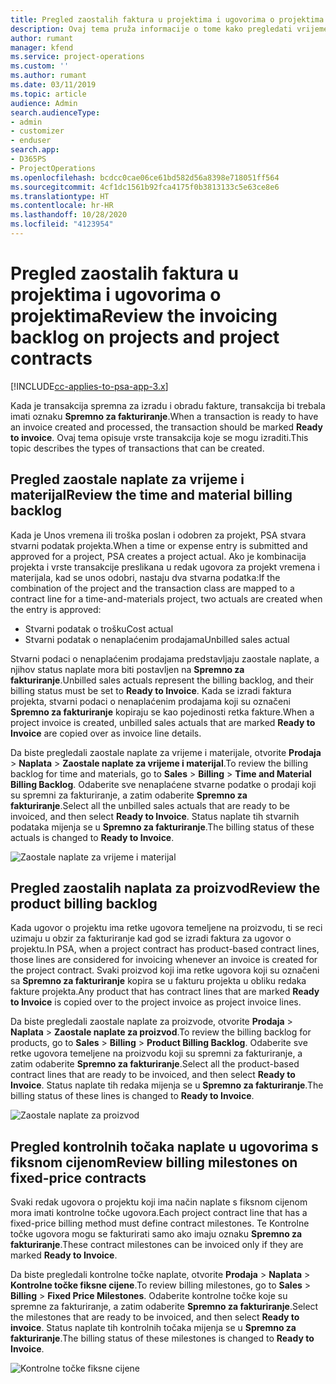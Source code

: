 ```yaml
---
title: Pregled zaostalih faktura u projektima i ugovorima o projektima
description: Ovaj tema pruža informacije o tome kako pregledati vrijeme, trošak i zaostale podatke o proizvodu te kako ih označiti kao spremne za fakturiranje.
author: rumant
manager: kfend
ms.service: project-operations
ms.custom: ''
ms.author: rumant
ms.date: 03/11/2019
ms.topic: article
audience: Admin
search.audienceType:
- admin
- customizer
- enduser
search.app:
- D365PS
- ProjectOperations
ms.openlocfilehash: bcdcc0cae06ce61bd582d56a8398e718051ff564
ms.sourcegitcommit: 4cf1dc1561b92fca4175f0b3813133c5e63ce8e6
ms.translationtype: HT
ms.contentlocale: hr-HR
ms.lasthandoff: 10/28/2020
ms.locfileid: "4123954"
---
```

# <a name="review-the-invoicing-backlog-on-projects-and-project-contracts"></a><span data-ttu-id="8d357-103">Pregled zaostalih faktura u projektima i ugovorima o projektima</span><span class="sxs-lookup"><span data-stu-id="8d357-103">Review the invoicing backlog on projects and project contracts</span></span>

[!INCLUDE[cc-applies-to-psa-app-3.x](../includes/cc-applies-to-psa-app-3x.md)]

<span data-ttu-id="8d357-104">Kada je transakcija spremna za izradu i obradu fakture, transakcija bi trebala imati oznaku **Spremno za fakturiranje**.</span><span class="sxs-lookup"><span data-stu-id="8d357-104">When a transaction is ready to have an invoice created and processed, the transaction should be marked **Ready to invoice**.</span></span> <span data-ttu-id="8d357-105">Ovaj tema opisuje vrste transakcija koje se mogu izraditi.</span><span class="sxs-lookup"><span data-stu-id="8d357-105">This topic describes the types of transactions that can be created.</span></span>

## <a name="review-the-time-and-material-billing-backlog"></a><span data-ttu-id="8d357-106">Pregled zaostale naplate za vrijeme i materijal</span><span class="sxs-lookup"><span data-stu-id="8d357-106">Review the time and material billing backlog</span></span>

<span data-ttu-id="8d357-107">Kada je Unos vremena ili troška poslan i odobren za projekt, PSA stvara stvarni podatak projekta.</span><span class="sxs-lookup"><span data-stu-id="8d357-107">When a time or expense entry is submitted and approved for a project, PSA creates a project actual.</span></span> <span data-ttu-id="8d357-108">Ako je kombinacija projekta i vrste transakcije preslikana u redak ugovora za projekt vremena i materijala, kad se unos odobri, nastaju dva stvarna podatka:</span><span class="sxs-lookup"><span data-stu-id="8d357-108">If the combination of the project and the transaction class are mapped to a contract line for a time-and-materials project, two actuals are created when the entry is approved:</span></span>

- <span data-ttu-id="8d357-109">Stvarni podatak o trošku</span><span class="sxs-lookup"><span data-stu-id="8d357-109">Cost actual</span></span> 
- <span data-ttu-id="8d357-110">Stvarni podatak o nenaplaćenim prodajama</span><span class="sxs-lookup"><span data-stu-id="8d357-110">Unbilled sales actual</span></span>

<span data-ttu-id="8d357-111">Stvarni podaci o nenaplaćenim prodajama predstavljaju zaostale naplate, a njihov status naplate mora biti postavljen na **Spremno za fakturiranje**.</span><span class="sxs-lookup"><span data-stu-id="8d357-111">Unbilled sales actuals represent the billing backlog, and their billing status must be set to **Ready to Invoice**.</span></span> <span data-ttu-id="8d357-112">Kada se izradi faktura projekta, stvarni podaci o nenaplaćenim prodajama koji su označeni **Spremno za fakturiranje** kopiraju se kao pojedinosti retka fakture.</span><span class="sxs-lookup"><span data-stu-id="8d357-112">When a project invoice is created, unbilled sales actuals that are marked **Ready to Invoice** are copied over as invoice line details.</span></span>

<span data-ttu-id="8d357-113">Da biste pregledali zaostale naplate za vrijeme i materijale, otvorite **Prodaja** \> **Naplata** \> **Zaostale naplate za vrijeme i materijal**.</span><span class="sxs-lookup"><span data-stu-id="8d357-113">To review the billing backlog for time and materials, go to **Sales** \> **Billing** \> **Time and Material Billing Backlog**.</span></span> <span data-ttu-id="8d357-114">Odaberite sve nenaplaćene stvarne podatke o prodaji koji su spremni za fakturiranje, a zatim odaberite **Spremno za fakturiranje**.</span><span class="sxs-lookup"><span data-stu-id="8d357-114">Select all the unbilled sales actuals that are ready to be invoiced, and then select **Ready to Invoice**.</span></span> <span data-ttu-id="8d357-115">Status naplate tih stvarnih podataka mijenja se u **Spremno za fakturiranje**.</span><span class="sxs-lookup"><span data-stu-id="8d357-115">The billing status of these actuals is changed to **Ready to Invoice**.</span></span>

![Zaostale naplate za vrijeme i materijal](media/TMBacklog.png)

## <a name="review-the-product-billing-backlog"></a><span data-ttu-id="8d357-117">Pregled zaostalih naplata za proizvod</span><span class="sxs-lookup"><span data-stu-id="8d357-117">Review the product billing backlog</span></span>

<span data-ttu-id="8d357-118">Kada ugovor o projektu ima retke ugovora temeljene na proizvodu, ti se reci uzimaju u obzir za fakturiranje kad god se izradi faktura za ugovor o projektu.</span><span class="sxs-lookup"><span data-stu-id="8d357-118">In PSA, when a project contract has product-based contract lines, those lines are considered for invoicing whenever an invoice is created for the project contract.</span></span> <span data-ttu-id="8d357-119">Svaki proizvod koji ima retke ugovora koji su označeni sa **Spremno za fakturiranje** kopira se u fakturu projekta u obliku redaka fakture projekta.</span><span class="sxs-lookup"><span data-stu-id="8d357-119">Any product that has contract lines that are marked **Ready to Invoice** is copied over to the project invoice as project invoice lines.</span></span>

<span data-ttu-id="8d357-120">Da biste pregledali zaostale naplate za proizvode, otvorite **Prodaja** \> **Naplata** \> **Zaostale naplate za proizvod**.</span><span class="sxs-lookup"><span data-stu-id="8d357-120">To review the billing backlog for products, go to **Sales** \> **Billing** \> **Product Billing Backlog**.</span></span> <span data-ttu-id="8d357-121">Odaberite sve retke ugovora temeljene na proizvodu koji su spremni za fakturiranje, a zatim odaberite **Spremno za fakturiranje**.</span><span class="sxs-lookup"><span data-stu-id="8d357-121">Select all the product-based contract lines that are ready to be invoiced, and then select **Ready to Invoice**.</span></span> <span data-ttu-id="8d357-122">Status naplate tih redaka mijenja se u **Spremno za fakturiranje**.</span><span class="sxs-lookup"><span data-stu-id="8d357-122">The billing status of these lines is changed to **Ready to Invoice**.</span></span>

![Zaostale naplate za proizvod](media/ProductBacklog.png)

## <a name="review-billing-milestones-on-fixed-price-contracts"></a><span data-ttu-id="8d357-124">Pregled kontrolnih točaka naplate u ugovorima s fiksnom cijenom</span><span class="sxs-lookup"><span data-stu-id="8d357-124">Review billing milestones on fixed-price contracts</span></span>

<span data-ttu-id="8d357-125">Svaki redak ugovora o projektu koji ima način naplate s fiksnom cijenom mora imati kontrolne točke ugovora.</span><span class="sxs-lookup"><span data-stu-id="8d357-125">Each project contract line that has a fixed-price billing method must define contract milestones.</span></span> <span data-ttu-id="8d357-126">Te Kontrolne točke ugovora mogu se fakturirati samo ako imaju oznaku **Spremno za fakturiranje**.</span><span class="sxs-lookup"><span data-stu-id="8d357-126">These contract milestones can be invoiced only if they are marked **Ready to Invoice**.</span></span> 

<span data-ttu-id="8d357-127">Da biste pregledali kontrolne točke naplate, otvorite **Prodaja** \> **Naplata** \> **Kontrolne točke fiksne cijene**.</span><span class="sxs-lookup"><span data-stu-id="8d357-127">To review billing milestones, go to **Sales** \> **Billing** \> **Fixed Price Milestones**.</span></span> <span data-ttu-id="8d357-128">Odaberite kontrolne točke koje su spremne za fakturiranje, a zatim odaberite **Spremno za fakturiranje**.</span><span class="sxs-lookup"><span data-stu-id="8d357-128">Select the milestones that are ready to be invoiced, and then select **Ready to invoice**.</span></span> <span data-ttu-id="8d357-129">Status naplate tih kontrolnih točaka mijenja se u **Spremno za fakturiranje**.</span><span class="sxs-lookup"><span data-stu-id="8d357-129">The billing status of these milestones is changed to **Ready to Invoice**.</span></span>

![Kontrolne točke fiksne cijene](media/FPBacklog.png)
